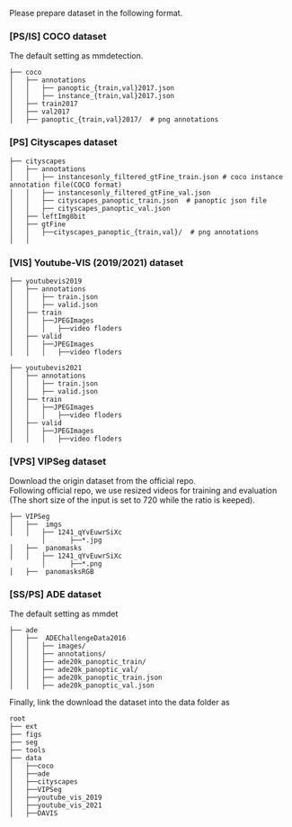 Please prepare dataset in the following format.

### [PS/IS] COCO dataset

The default setting as mmdetection.

```
├── coco
│   ├── annotations
│   │   ├── panoptic_{train,val}2017.json
│   │   ├── instance_{train,val}2017.json
│   ├── train2017
│   ├── val2017
│   ├── panoptic_{train,val}2017/  # png annotations
```


### [PS] Cityscapes dataset

```
├── cityscapes
│   ├── annotations
│   │   ├── instancesonly_filtered_gtFine_train.json # coco instance annotation file(COCO format)
│   │   ├── instancesonly_filtered_gtFine_val.json
│   │   ├── cityscapes_panoptic_train.json  # panoptic json file 
│   │   ├── cityscapes_panoptic_val.json  
│   ├── leftImg8bit
│   ├── gtFine
│   │   ├──cityscapes_panoptic_{train,val}/  # png annotations
│   │   
```




### [VIS] Youtube-VIS (2019/2021) dataset 

```
├── youtubevis2019
│   ├── annotations
│   │   ├── train.json
│   │   ├── valid.json
│   ├── train
│   │   ├──JPEGImages
│   │   │   ├──video floders
│   ├── valid
│   │   ├──JPEGImages
│   │   │   ├──video floders
```

```
├── youtubevis2021
│   ├── annotations
│   │   ├── train.json
│   │   ├── valid.json
│   ├── train
│   │   ├──JPEGImages
│   │   │   ├──video floders
│   ├── valid
│   │   ├──JPEGImages
│   │   │   ├──video floders
```

### [VPS] VIPSeg dataset

Download the origin dataset from the official repo.\
Following official repo, we use resized videos for training and evaluation (The short size of the input is set to 720 while the ratio is keeped).

```
├── VIPSeg
│   ├──  imgs
│   │   ├── 1241_qYvEuwrSiXc
        │      ├──*.jpg
│   ├──  panomasks 
│   │   ├── 1241_qYvEuwrSiXc
        │      ├──*.png
│   ├──  panomasksRGB 
```

### [SS/PS] ADE dataset

The default setting as mmdet

```
├── ade
│   ├──  ADEChallengeData2016
│   │   ├── images/
│   │   ├── annotations/
│   │   ├── ade20k_panoptic_train/
│   │   ├── ade20k_panoptic_val/
│   │   ├── ade20k_panoptic_train.json
│   │   ├── ade20k_panoptic_val.json
```

Finally, link the download the dataset into the data folder as 

```
root
├── ext
├── figs
├── seg
├── tools
├── data
│   ├──coco
│   ├──ade
│   ├──cityscapes
│   ├──VIPSeg
│   ├──youtube_vis_2019
│   ├──youtube_vis_2021
│   ├──DAVIS